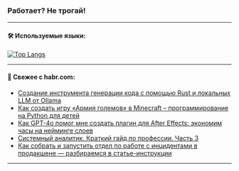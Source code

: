 ### Работает? Не трогай!

---
<!--
#### 🛠️ Technical stack:

![Java](https://img.shields.io/badge/Java-informational?logo=Oracle&style=flat&logoColor=white&color=FF4500)
![Kotlin](https://img.shields.io/badge/Kotlin-informational?logo=Kotlin&style=flat&logoColor=white&color=774D97)
![TS](https://img.shields.io/badge/TypeScript-informational?logo=typeScript&style=flat&logoColor=black&color=017acc)
![Python](https://img.shields.io/badge/Python-informational?logo=Python&style=flat&logoColor=black&color=ffdd54) <br>
![Spring](https://img.shields.io/badge/Spring-informational?logo=Spring&style=flat&logoColor=white&color=6DB33F) 
![SpringBoot](https://img.shields.io/badge/SpringBoot-informational?logo=SpringBoot&style=flat&logoColor=white&color=6DB33F)
![Nest](https://img.shields.io/badge/NestJS-informational?logo=NestJS&style=flat&logoColor=white&color=E0234E) 
![NodeJS](https://img.shields.io/badge/NodeJS-informational?logo=node.js&style=flat&logoColor=white&color=70A760)<br>
![PostgreSQL](https://img.shields.io/badge/PostgreSQL-informational?logo=PostgreSQL&style=flat&logoColor=white&color=DAA520)
![MongoDB](https://img.shields.io/badge/MongoDB-informational?logo=MongoDB&style=flat&logoColor=white&color=870000)
![Apache](https://img.shields.io/badge/Apache-informational?logo=apache&style=flat&logoColor=white&color=f74e28)

___ 
-->

#### 🛠️ Используемые языки:

[![Top Langs](https://github-readme-stats-u2qms2cxw-advtsettinggmailcoms-projects.vercel.app/api/top-langs/?username=zloylis&langs_count=10&hide_title=true&title_color=e6edf3&size_weight=0.5&count_weight=0.5&layout=compact&hide_progress=true&hide_border=true&theme=dracula)](https://github.com/zloylis)

<!---


####  :octocat:&nbsp;&nbsp; Статистика:

![GitHub stats](https://github-readme-stats-u2qms2cxw-advtsettinggmailcoms-projects.vercel.app/api?username=zloylis&show_icons=true&hide_border=true&theme=dracula&title_color=e6edf3&include_all_commits=true&count_private=true&hide_rank=false&hide_title=true&rank_icon=github)
-->
---

#### 💬 Свежее с habr.com:

<!-- BLOG-POST-LIST:START -->
- [Создание инструмента генерации кода с помощью Rust и локальных LLM от Ollama](https://habr.com/ru/articles/844426/?utm_source=habrahabr&utm_medium=rss&utm_campaign=844426)
- [Как создать игру «Армия големов» в Minecraft – программирование на Python для детей](https://habr.com/ru/companies/pixel_study/articles/844414/?utm_source=habrahabr&utm_medium=rss&utm_campaign=844414)
- [Как GPT-4o помог мне создать плагин для After Effects: экономим часы на нейминге слоев](https://habr.com/ru/articles/844404/?utm_source=habrahabr&utm_medium=rss&utm_campaign=844404)
- [Системный аналитик. Краткий гайд по профессии. Часть 3](https://habr.com/ru/articles/843284/?utm_source=habrahabr&utm_medium=rss&utm_campaign=843284)
- [Как собрать и запустить отдел по работе с инцидентами в продакшене — разбираемся в статье-инструкции](https://habr.com/ru/articles/844388/?utm_source=habrahabr&utm_medium=rss&utm_campaign=844388)
<!-- BLOG-POST-LIST:END -->

---
